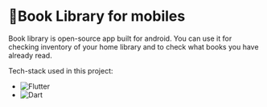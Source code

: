# 📙Book Library for mobiles

Book library is open-source app built for android.
You can use it for checking inventory of your home library and to check what books you have already read.

Tech-stack used in this project:

- ![Flutter](https://img.shields.io/badge/Flutter-%2302569B.svg?style=for-the-badge&logo=Flutter&logoColor=white)
- ![Dart](https://img.shields.io/badge/dart-%230175C2.svg?style=for-the-badge&logo=dart&logoColor=white) 

